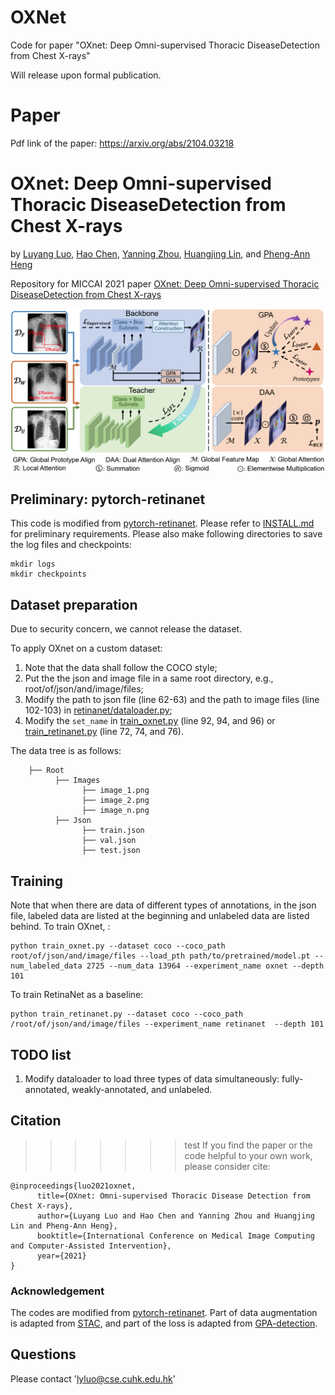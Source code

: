 # OXNet
Code for paper "OXnet: Deep Omni-supervised Thoracic DiseaseDetection from Chest X-rays"

Will release upon formal publication.

# Paper
Pdf link of the paper: https://arxiv.org/abs/2104.03218

# OXnet: Deep Omni-supervised Thoracic DiseaseDetection from Chest X-rays
by [Luyang Luo](https://llyxc.github.io/), [Hao Chen](https://www.cse.ust.hk/admin/people/faculty/profile/jhc), [Yanning Zhou](https://ynzhou.netlify.app/), [Huangjing Lin](https://www.linkedin.com/in/huangjing-lin-3bb526a0/?originalSubdomain=hk), and [Pheng-Ann Heng](http://www.cse.cuhk.edu.hk/~pheng/)

Repository for MICCAI 2021 paper [OXnet: Deep Omni-supervised Thoracic DiseaseDetection from Chest X-rays](https://arxiv.org/abs/2104.03218)

![oxnet](https://github.com/LLYXC/LLYXC.github.io/blob/master/indexpics/miccai21_oxnet.png)

## Preliminary: pytorch-retinanet
This code is modified from [pytorch-retinanet](https://github.com/yhenon/pytorch-retinanet).
Please refer to [INSTALL.md](INSTALL.md) for preliminary requirements.
Please also make following directories to save the log files and checkpoints:
```
mkdir logs
mkdir checkpoints
```

## Dataset preparation
Due to security concern, we cannot release the dataset. 

To apply OXnet on a custom dataset: 
1. Note that the data shall follow the COCO style;
2. Put the the json and image file in a same root directory, e.g., root/of/json/and/image/files;
3. Modify the path to json file (line 62-63) and the path to image files (line 102-103) in [retinanet/dataloader.py](retinanet/dataloader.py);
4. Modify the ```set_name``` in [train_oxnet.py](train_oxnet.py) (line 92, 94, and 96) or [train_retinanet.py](train_retinanet.py) (line 72, 74, and 76).

The data tree is as follows:
``` 
    ├── Root
          ├── Images
                ├── image_1.png
                ├── image_2.png
                ├── image_n.png
          ├── Json
                ├── train.json
                ├── val.json
                ├── test.json
```

## Training
Note that when there are data of different types of annotations, in the json file, labeled data are listed at the beginning and unlabeled data are listed behind. To train OXnet, :
```
python train_oxnet.py --dataset coco --coco_path root/of/json/and/image/files --load_pth path/to/pretrained/model.pt --num_labeled_data 2725 --num_data 13964 --experiment_name oxnet --depth 101
```

To train RetinaNet as a baseline:
```
python train_retinanet.py --dataset coco --coco_path /root/of/json/and/image/files --experiment_name retinanet  --depth 101
```
## TODO list
1. Modify dataloader to load three types of data simultaneously: fully-annotated, weakly-annotated, and unlabeled.

## Citation
>>>>>>> test
If you find the paper or the code helpful to your own work, please consider cite:
```
@inproceedings{luo2021oxnet,
      title={OXnet: Omni-supervised Thoracic Disease Detection from Chest X-rays}, 
      author={Luyang Luo and Hao Chen and Yanning Zhou and Huangjing Lin and Pheng-Ann Heng},
      booktitle={International Conference on Medical Image Computing and Computer-Assisted Intervention},
      year={2021}
}
```

### Acknowledgement
The codes are modified from [pytorch-retinanet](https://github.com/yhenon/pytorch-retinanet). Part of data augmentation is adapted from [STAC](https://github.com/google-research/ssl_detection), and part of the loss is adapted from [GPA-detection](https://github.com/ChrisAllenMing/GPA-detection).

## Questions

Please contact 'lyluo@cse.cuhk.edu.hk'
